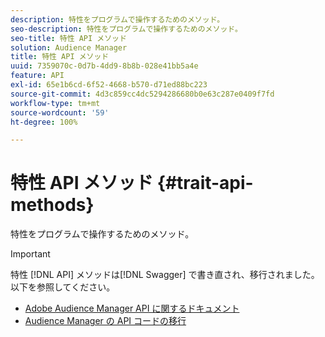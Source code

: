 ```yaml
---
description: 特性をプログラムで操作するためのメソッド。
seo-description: 特性をプログラムで操作するためのメソッド。
seo-title: 特性 API メソッド
solution: Audience Manager
title: 特性 API メソッド
uuid: 7359070c-0d7b-4dd9-8b8b-028e41bb5a4e
feature: API
exl-id: 65e1b6cd-6f52-4668-b570-d71ed88bc223
source-git-commit: 4d3c859cc4dc5294286680b0e63c287e0409f7fd
workflow-type: tm+mt
source-wordcount: '59'
ht-degree: 100%

---
```


# 特性 API メソッド {#trait-api-methods}

特性をプログラムで操作するためのメソッド。

>[!IMPORTANT]
>
>特性 [!DNL API] メソッドは[!DNL Swagger] で書き直され、移行されました。以下を参照してください。
>
>* [Adobe Audience Manager API に関するドキュメント](https://bank.demdex.com/portal/swagger/index.html)
>* [Audience Manager の API コードの移行](../../api/api-swagger-migration.md)

